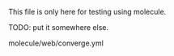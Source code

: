 This file is only here for testing using molecule.

TODO: put it somewhere else.

molecule/web/converge.yml
